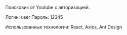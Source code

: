 Поисковик от Youtube с авторизацией. 

Логин: user Пароль: 12345

Использованные технологии: React, Axios, Ant Design
